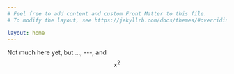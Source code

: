 ```yaml
---
# Feel free to add content and custom Front Matter to this file.
# To modify the layout, see https://jekyllrb.com/docs/themes/#overriding-theme-defaults

layout: home
---
```

  <script type="text/x-mathjax-config">
  MathJax.Hub.Config({
  extensions: [
  "MathMenu.js",
  "MathZoom.js",
  "AssistiveMML.js",
  "a11y/accessibility-menu.js"
  ],
  jax: ["input/TeX", "output/CommonHTML"],
  TeX: {
  extensions: [
  "AMSmath.js",
  "AMSsymbols.js",
  "noErrors.js",
  "noUndefined.js",
  ]
  }
  });
  </script>
  <script type="text/javascript" async
  src="https://cdnjs.cloudflare.com/ajax/libs/mathjax/2.7.5/MathJax.js?config=TeX-MML-AM_CHTML">
  </script>  
Not much here yet, but ..., ---, and $$x^2$$
